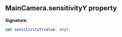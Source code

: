 
## MainCamera.sensitivityY property

**Signature:**

```typescript
set sensitivityY(value: any);
```
